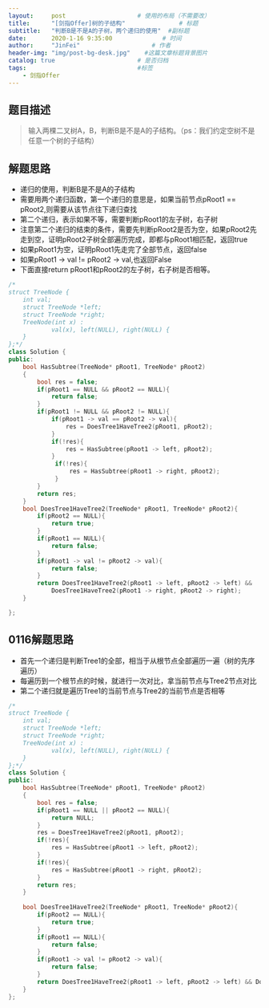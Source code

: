 ```yaml
---
layout:     post                    # 使用的布局（不需要改） 
title:      "[剑指Offer]树的子结构"               # 标题  
subtitle:   "判断B是不是A的子树，两个递归的使用"  #副标题 
date:       2020-1-16 9:35:00              # 时间 
author:     "JinFei"                    # 作者 
header-img: "img/post-bg-desk.jpg"    #这篇文章标题背景图片 
catalog: true                       # 是否归档 
tags:                               #标签     
    - 剑指Offer 
---
```


## 题目描述
> 输入两棵二叉树A，B，判断B是不是A的子结构。（ps：我们约定空树不是任意一个树的子结构）


## 解题思路

- 递归的使用，判断B是不是A的子结构
- 需要用两个递归函数，第一个递归的意思是，如果当前节点pRoot1 == pRoot2,则需要从该节点往下递归查找
- 第二个递归，表示如果不等，需要判断pRoot1的左子树，右子树
- 注意第二个递归的结束的条件，需要先判断pRoot2是否为空，如果pRoot2先走到空，证明pRoot2子树全部遍历完成，即都与pRoot1相匹配，返回true
- 如果pRoot1为空，证明pRoot1先走完了全部节点，返回false
- 如果pRoot1 -> val != pRoot2 -> val,也返回False
- 下面直接return pRoot1和pRoot2的左子树，右子树是否相等。


```C++
/*
struct TreeNode {
	int val;
	struct TreeNode *left;
	struct TreeNode *right;
	TreeNode(int x) :
			val(x), left(NULL), right(NULL) {
	}
};*/
class Solution {
public:
    bool HasSubtree(TreeNode* pRoot1, TreeNode* pRoot2)
    {
        bool res = false;
        if(pRoot1 == NULL && pRoot2 == NULL){
            return false;
        }
        if(pRoot1 != NULL && pRoot2 != NULL){
            if(pRoot1 -> val == pRoot2 -> val){
                res = DoesTree1HaveTree2(pRoot1, pRoot2);
            }
            if(!res){
                res = HasSubtree(pRoot1 -> left, pRoot2);
            }
             if(!res){
                 res = HasSubtree(pRoot1 -> right, pRoot2);
             }
        }
        return res;
    }
    bool DoesTree1HaveTree2(TreeNode* pRoot1, TreeNode* pRoot2){
        if(pRoot2 == NULL){
            return true;
        }
        if(pRoot1 == NULL){
            return false;
        }
        if(pRoot1 -> val != pRoot2 -> val){
            return false;
        }
        return DoesTree1HaveTree2(pRoot1 -> left, pRoot2 -> left) && 
            DoesTree1HaveTree2(pRoot1 -> right, pRoot2 -> right);
    }

};
```



## 0116解题思路

- 首先一个递归是判断Tree1的全部，相当于从根节点全部遍历一遍（树的先序遍历）
- 每遍历到一个根节点的时候，就进行一次对比，拿当前节点与Tree2节点对比
- 第二个递归就是遍历Tree1的当前节点与Tree2的当前节点是否相等

```C++
/*
struct TreeNode {
	int val;
	struct TreeNode *left;
	struct TreeNode *right;
	TreeNode(int x) :
			val(x), left(NULL), right(NULL) {
	}
};*/
class Solution {
public:
    bool HasSubtree(TreeNode* pRoot1, TreeNode* pRoot2)
    {
        bool res = false;
        if(pRoot1 == NULL || pRoot2 == NULL){
            return NULL;
        }
        res = DoesTree1HaveTree2(pRoot1, pRoot2);
        if(!res){
            res = HasSubtree(pRoot1 -> left, pRoot2);
        }
        if(!res){
            res = HasSubtree(pRoot1 -> right, pRoot2);
        }
        return res;
    }
    
    bool DoesTree1HaveTree2(TreeNode* pRoot1, TreeNode* pRoot2){
        if(pRoot2 == NULL){
            return true;
        }
        if(pRoot1 == NULL){
            return false;
        }
        if(pRoot1 -> val != pRoot2 -> val){
            return false;
        }
        return DoesTree1HaveTree2(pRoot1 -> left, pRoot2 -> left) && DoesTree1HaveTree2(pRoot1 -> right, pRoot2 -> right);
    }
};
```
